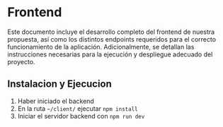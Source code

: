 # Frontend

Este documento incluye el desarrollo completo del frontend de nuestra propuesta, así como los distintos endpoints requeridos para el correcto funcionamiento de la aplicación. Adicionalmente, se detallan las instrucciones necesarias para la ejecución y despliegue adecuado del proyecto.

## Instalacion y Ejecucion

1. Haber iniciado el backend
2. En la ruta `~/client/` ejecutar `npm install`
3. Iniciar el servidor backend con `npm run dev`